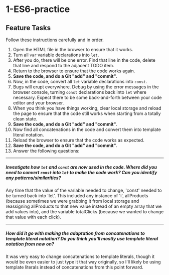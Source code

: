 # 1-ES6-practice

## Feature Tasks

Follow these instructions carefully and in order.

1. Open the HTML file in the browser to ensure that it works.
2. Turn all `var` variable declarations into `let`.
3. After you do, there will be one error. Find that line in the code, delete that line and respond to the adjacent TODO item.
4. Return to the browser to ensure that the code works again.
5. **Save the code, and do a Git "add" and "commit".**
6. Now, in the code, convert all `let` variable declarations into `const`.
7. Bugs will erupt everywhere. Debug by using the error messages in the browser console, turning `const` declarations back into `let` where necessary. Expect there to be some back-and-forth between your code editor and your browser.
8. When you think you have things working, clear local storage and reload the page to ensure that the code still works when starting from a totally clean state.
9. **Save the code, and do a Git "add" and "commit".**
10. Now find all concatenations in the code and convert them into template literal notation.
11. Reload the browser to ensure that the code works as expected.
12. **Save the code, and do a Git "add" and "commit".**
13. Answer the following questions:

---

##### Investigate how `let` and `const` are now used in the code. Where did you need to convert `const` into `let` to make the code work? Can you identify any patterns/similarities?

Any time that the value of the variable needed to change, 'const' needed to be turned back into 'let'. This included any instance of 'i', allProducts (because sometimes we were grabbing it from local storage and reassigning allProducts to that new value instead of an empty array that we add values into), and the variable totalClicks (because we wanted to change that value with each click).

---

##### How did it go with making the adaptation from concatenations to template literal notation? Do you think you'll mostly use template literal notation from now on?

It was very easy to change concatenations to template literals, though it would be even easier to just type it that way originally, so I'll likely be using template literals instead of concatenations from this point forward.